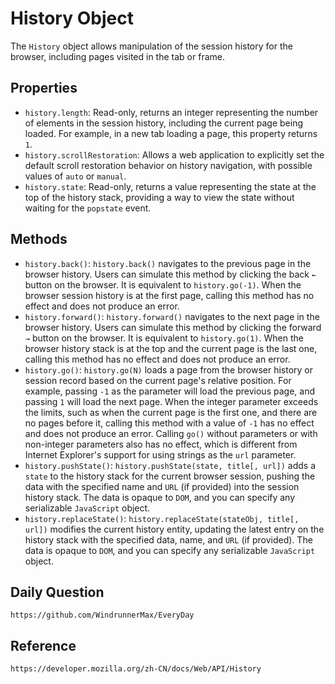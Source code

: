 # History Object

The `History` object allows manipulation of the session history for the browser, including pages visited in the tab or frame.

## Properties
* `history.length`: Read-only, returns an integer representing the number of elements in the session history, including the current page being loaded. For example, in a new tab loading a page, this property returns `1`.
* `history.scrollRestoration`: Allows a web application to explicitly set the default scroll restoration behavior on history navigation, with possible values of `auto` or `manual`.
* `history.state`: Read-only, returns a value representing the state at the top of the history stack, providing a way to view the state without waiting for the `popstate` event.

## Methods
* `history.back()`: `history.back()` navigates to the previous page in the browser history. Users can simulate this method by clicking the back `←` button on the browser. It is equivalent to `history.go(-1)`. When the browser session history is at the first page, calling this method has no effect and does not produce an error.
* `history.forward()`: `history.forward()` navigates to the next page in the browser history. Users can simulate this method by clicking the forward `→` button on the browser. It is equivalent to `history.go(1)`. When the browser history stack is at the top and the current page is the last one, calling this method has no effect and does not produce an error.
* `history.go()`: `history.go(N)` loads a page from the browser history or session record based on the current page's relative position. For example, passing `-1` as the parameter will load the previous page, and passing `1` will load the next page. When the integer parameter exceeds the limits, such as when the current page is the first one, and there are no pages before it, calling this method with a value of `-1` has no effect and does not produce an error. Calling `go()` without parameters or with non-integer parameters also has no effect, which is different from Internet Explorer's support for using strings as the `url` parameter.
* `history.pushState()`: `history.pushState(state, title[, url])` adds a `state` to the history stack for the current browser session, pushing the data with the specified name and `URL` (if provided) into the session history stack. The data is opaque to `DOM`, and you can specify any serializable `JavaScript` object.
* `history.replaceState()`: `history.replaceState(stateObj, title[, url])` modifies the current history entity, updating the latest entry on the history stack with the specified data, name, and `URL` (if provided). The data is opaque to `DOM`, and you can specify any serializable `JavaScript` object.

## Daily Question

```
https://github.com/WindrunnerMax/EveryDay
```

## Reference

```
https://developer.mozilla.org/zh-CN/docs/Web/API/History
```
